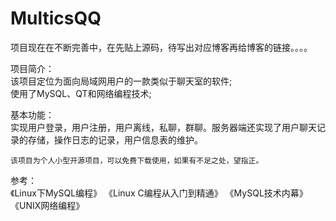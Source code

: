 # MulticsQQ

项目现在在不断完善中，在先贴上源码，待写出对应博客再给博客的链接。。。。		

项目简介：		
    该项目定位为面向局域网用户的一款类似于聊天室的软件;		
    使用了MySQL、QT和网络编程技术;		

基本功能：		
    实现用户登录，用户注册，用户离线，私聊，群聊。服务器端还实现了用户聊天记录的存储，操作日志的记录，用户信息表的维护。		
	
	该项目为个人小型开源项目，可以免费下载使用，如果有不足之处，望指正。		

参考：		
	《Linux下MySQL编程》   《Linux C编程从入门到精通》  《MySQL技术内幕》	《UNIX网络编程》
